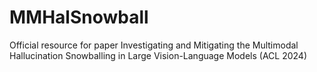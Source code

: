 # MMHalSnowball
Official resource for paper Investigating and Mitigating the Multimodal Hallucination Snowballing in Large Vision-Language Models (ACL 2024)
